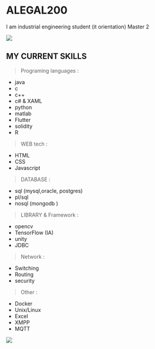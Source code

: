 # ALEGAL200

 I am industrial engineering student (it orientation) Master 2 

<img src="https://github-readme-stats.vercel.app/api/top-langs/?username=alegal200&layout=compact&theme=tokyonight" />

##  MY CURRENT SKILLS 
> Programing languages :
* java
* c
* c++ 
* c# & XAML
* python 
* matlab
* Flutter
* solidity
* R

> WEB tech :

* HTML
* CSS
* Javascript



> DATABASE :
* sql (mysql,oracle, postgres)
* pl/sql 
* nosql (mongodb )


> LIBRARY & Framework :
* opencv
* TensorFlow (IA)
* unity
* JDBC

> Network :
* Switching
* Routing
* security 

> Other :
* Docker
* Unix/Linux
* Excel 
* XMPP
* MQTT



<img src="https://github-readme-stats.vercel.app/api?username=alegal200&show_icons=true&theme=tokyonight" />
